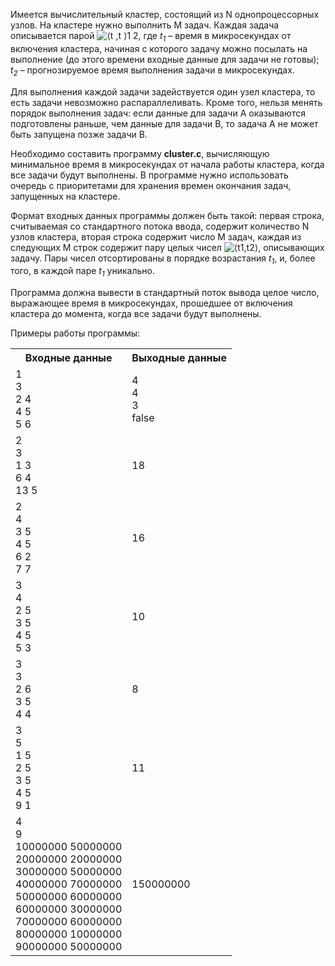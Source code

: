 <div class="stackedit__html">  <div class="stackedit__html"><p>Имеется вычислительный кластер, состоящий из  N однопроцессорных узлов. На кластере нужно выполнить  M задач. Каждая задача описывается парой  <img src="http://195.19.40.181:3386/tasks/iu9/algorithms_and_data_structures/sets/cluster/text/cluster0x.png" alt="⟨t ,t ⟩1  2">, где  <em>t<sub>1</sub></em>  – время в микросекундах от включения кластера, начиная с которого задачу можно посылать на выполнение (до этого времени входные данные для задачи не готовы);  <em>t<sub>2</sub></em>  – прогнозируемое время выполнения задачи в микросекундах.</p>
<p>Для выполнения каждой задачи задействуется один узел кластера, то есть задачи невозможно распараллеливать. Кроме того, нельзя менять порядок выполнения задач: если данные для задачи  A оказываются подготовлены раньше, чем данные для задачи  B, то задача  A не может быть запущена позже задачи  B.</p>
<p>Необходимо составить программу <strong>cluster.c</strong>, вычисляющую минимальное время в микросекундах от начала работы кластера, когда все задачи будут выполнены. В программе нужно использовать очередь с приоритетами для хранения времен окончания задач, запущенных на кластере.</p>
<p>Формат входных данных программы должен быть такой: первая строка, считываемая со стандартного потока ввода, содержит количество  N узлов кластера, вторая строка содержит число  M задач, каждая из следующих  M строк содержит пару целых чисел  <img src="http://195.19.40.181:3386/tasks/iu9/algorithms_and_data_structures/sets/cluster/text/cluster1x.png" alt="⟨t1,t2⟩">, описывающих задачу. Пары чисел отсортированы в порядке возрастания  <em>t<sub>1</sub></em>, и, более того, в каждой паре  <em>t<sub>1</sub></em>  уникально.</p>
<p>Программа должна вывести в стандартный поток вывода целое число, выражающее время в микросекундах, прошедшее от включения кластера до момента, когда все задачи будут выполнены.</p>
<p>Примеры работы программы:</p>
<table>
  <tbody><tr>
    <th>Входные данные</th>
    <th>Выходные данные</th>
  </tr>
  <tr>
    <td>1  <br>3  <br>2 4  <br>4 5  <br>5 6</td>
    <td>4  <br>4  <br>3  <br>false<br></td>
  </tr>
  <tr>
    <td>2  <br>3  <br>1 3  <br>6 4  <br>13 5</td>
    <td>18</td>
  </tr>
  <tr>
    <td>2  <br>4  <br>3 5  <br>4 5  <br>6 2  <br>7 7</td>
    <td>16</td>
  </tr>
  <tr>
    <td>3  <br>4  <br>2 5  <br>3 5  <br>4 5  <br>5 3</td>
    <td>10</td>
  </tr>
  <tr>
    <td>3  <br>3  <br>2 6  <br>3 5  <br>4 4</td>
    <td>8</td>
  </tr>
  <tr>
    <td>3  <br>5  <br>1 5  <br>2 5  <br>3 5  <br>4 5  <br>9 1</td>
    <td>11</td>
  </tr>
  <tr>
    <td>4  <br>9  <br>10000000 50000000  <br>20000000 20000000  <br>30000000 50000000  <br>40000000 70000000  <br>50000000 60000000  <br>60000000 30000000  <br>70000000 60000000  <br>80000000 10000000  <br>90000000 50000000</td>
    <td>150000000</td>
  </tr>
</tbody></table>
</div>
</div>

